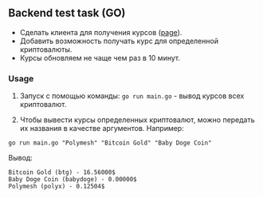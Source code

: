 ## Backend test task (GO)

- Сделать клиента для получения курсов ([page](https://api.coingecko.com/api/v3/coins/markets?vs_currency=usd&order=market_cap_desc&per_page=250&page=1)).
- Добавить возможность получать курс для определенной криптовалюты.
- Курсы обновляем не чаще чем раз в 10 минут.

### Usage
1. Запуск с помощью команды:  `go run main.go` - вывод курсов всех криптовалют.

2. Чтобы вывести курсы определенных криптовалют, можно передать их названия в качестве аргументов. Например: 

`go run main.go "Polymesh" "Bitcoin Gold" "Baby Doge Coin"`

Вывод:
```
Bitcoin Gold (btg) - 16.56000$
Baby Doge Coin (babydoge) - 0.00000$
Polymesh (polyx) - 0.12504$
```
